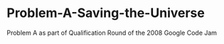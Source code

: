 # Problem-A-Saving-the-Universe
Problem A as part of  Qualification Round of the 2008 Google Code Jam
